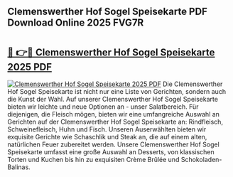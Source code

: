 ## Clemenswerther Hof Sogel Speisekarte PDF Download Online 2025 FVG7R

# <h2><a href="http://gc9n3sn.nevu.top/?p=Clemenswerther+Hof+Sogel+Speisekarte">🔗 👉🔴 Clemenswerther Hof Sogel Speisekarte 2025 PDF</a></h2>

[![Clemenswerther Hof Sogel Speisekarte 2025 PDF](https://i.imgur.com/dBaPXMq.png)](http://gc9n3sn.nevu.top/?p=Clemenswerther+Hof+Sogel+Speisekarte)
Die Clemenswerther Hof Sogel Speisekarte ist nicht nur eine Liste von Gerichten, sondern auch die Kunst der Wahl. Auf unserer Clemenswerther Hof Sogel Speisekarte bieten wir leichte und neue Optionen an - unser Salatbereich. Für diejenigen, die Fleisch mögen, bieten wir eine umfangreiche Auswahl an Gerichten auf der Clemenswerther Hof Sogel Speisekarte an: Rindfleisch, Schweinefleisch, Huhn und Fisch. Unseren Auserwählten bieten wir exquisite Gerichte wie Schaschlik und Steak an, die auf einem alten, natürlichen Feuer zubereitet werden. Unsere Clemenswerther Hof Sogel Speisekarte umfasst eine große Auswahl an Desserts, von klassischen Torten und Kuchen bis hin zu exquisiten Crème Brûlée und Schokoladen-Balinas.
